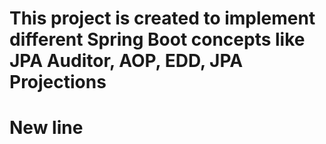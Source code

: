 # This project is created to implement different Spring Boot concepts like JPA Auditor, AOP, EDD, JPA Projections
# New line